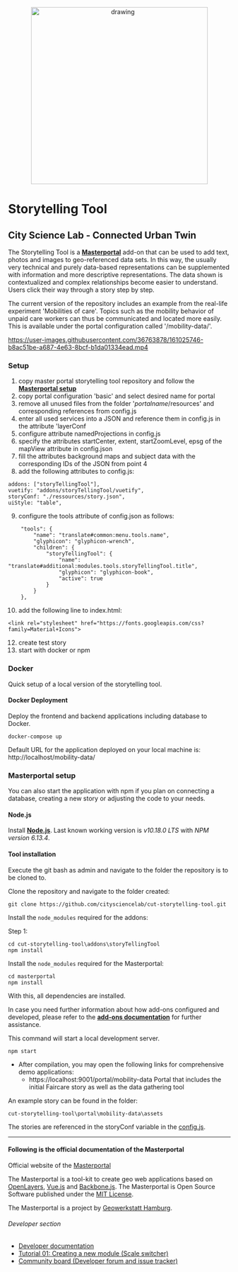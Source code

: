 <p align="center">
<img src="https://user-images.githubusercontent.com/61881523/186185988-e0eeb32a-3d2c-4fcc-bd33-bfb4abd7a35c.png" alt="drawing" width="400"/>
</p>

# Storytelling Tool
## City Science Lab - Connected Urban Twin

The Storytelling Tool is a **[Masterportal](https://www.masterportal.org/)** add-on that can be used to add text, photos and images to geo-referenced data sets. In this way, the usually very technical and purely data-based representations can be supplemented with information and more descriptive representations. The data shown is contextualized and complex relationships become easier to understand. Users click their way through a story step by step.

The current version of the repository includes an example from the real-life experiment 'Mobilities of care'. Topics such as the mobility behavior of unpaid care workers can thus be communicated and located more easily. This is available under the portal configuration called '/mobility-data/'.


https://user-images.githubusercontent.com/36763878/161025746-b8ac51be-a687-4e63-8bcf-b1da01334ead.mp4

### Setup


1. copy master portal storytelling tool repository and follow the **[Masterportal setup](#masterportal-setup)**
2. copy portal configuration 'basic' and select desired name for portal
3. remove all unused files from the folder '*portalname*/resources' and corresponding references from config.js
4. enter all used services into a JSON and reference them in config.js in the attribute 'layerConf
5. configure attribute namedProjections in config.js
6. specify the attributes startCenter, extent, startZoomLevel, epsg of the mapView attribute in config.json
7. fill the attributes background maps and subject data with the corresponding IDs of the JSON from point 4
8. add the following attributes to config.js:
```
addons: ["storyTellingTool"],
vuetify: "addons/storyTellingTool/vuetify",
storyConf: "./ressources/story.json",
uiStyle: "table",

```
9. configure the tools attribute of config.json as follows:
```
    "tools": {
        "name": "translate#common:menu.tools.name",
        "glyphicon": "glyphicon-wrench",
        "children": {
            "storyTellingTool": {
                "name": "translate#additional:modules.tools.storyTellingTool.title",
                "glyphicon": "glyphicon-book",
                "active": true
            }
        }
    },
```
10. add the following line to index.html:
```
<link rel="stylesheet" href="https://fonts.googleapis.com/css?family=Material+Icons">
```
12. create test story
13. start with docker or npm


### Docker

Quick setup of a local version of the storytelling tool.

#### Docker Deployment

Deploy the frontend and backend applications including database to Docker.

```
docker-compose up
```

Default URL for the application deployed on your local machine is: http://localhost/mobility-data/


### Masterportal setup

You can also start the application with npm if you plan on connecting a database, creating a new story or adjusting the code to your needs.

#### Node.js

Install **[Node.js](http://nodejs.org)**. Last known working version is *v10.18.0 LTS* with *NPM version 6.13.4*.

#### Tool installation

Execute the git bash as admin and navigate to the folder the repository is to be cloned to.

Clone the repository and navigate to the folder created:

```console
git clone https://github.com/citysciencelab/cut-storytelling-tool.git
```

Install the `node_modules` required for the addons:

Step 1:
```console
cd cut-storytelling-tool\addons\storyTellingTool
npm install
```

Install the `node_modules` required for the Masterportal:

```console
cd masterportal
npm install
```

With this, all dependencies are installed.

In case you need further information about how add-ons configured and developed, please refer to the **[add-ons documentation](doc/addonsVue.md)** for further assistance.

This command will start a local development server.

```console
npm start
```

- After compilation, you may open the following links for comprehensive demo applications:
    - https://localhost:9001/portal/mobility-data Portal that includes the initial Faircare story as well as the data gathering tool

An example story can be found in the folder:
```
cut-storytelling-tool\portal\mobility-data\assets
```
The stories are referenced in the storyConf variable in the [config.js](portal\mobility-data\config.js).

---
#### Following is the official documentation of the Masterportal

Official website of the [Masterportal](https://www.masterportal.org/)

The Masterportal is a tool-kit to create geo web applications based on [OpenLayers](https://openlayers.org), [Vue.js](https://vuejs.org/) and [Backbone.js](https://backbonejs.org). The Masterportal is Open Source Software published under the [MIT License](https://bitbucket.org/geowerkstatt-hamburg/masterportal/src/dev/License.txt).

The Masterportal is a project by [Geowerkstatt Hamburg](https://www.hamburg.de/geowerkstatt/).

###### Developer section

* [Developer documentation](doc/devdoc.md)
* [Tutorial 01: Creating a new module (Scale switcher)](https://bitbucket.org/geowerkstatt-hamburg/masterportal/src/dev/doc/vueTutorial.md)
* [Community board (Developer forum and issue tracker)](https://trello.com/c/qajdXkMa/110-willkommen)

